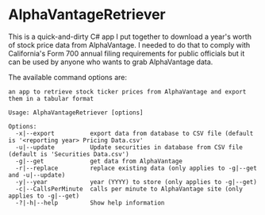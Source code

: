 # AlphaVantageRetriever

This is a quick-and-dirty C# app I put together to download a year's worth of stock price data from AlphaVantage. I needed to do that
to comply with California's Form 700 annual filing requirements for public officials but it can be used by anyone who wants to grab
AlphaVantage data.

The available command options are:

```
an app to retrieve stock ticker prices from AlphaVantage and export them in a tabular format

Usage: AlphaVantageRetriever [options]

Options:
  -x|--export          export data from database to CSV file (default is '<reporting year> Pricing Data.csv'
  -u|--update          Update securities in database from CSV file (default is 'Securities Data.csv')
  -g|--get             get data from AlphaVantage
  -r|--replace         replace existing data (only applies to -g|--get and -u|--update)
  -y|--year            year (YYYY) to store (only applies to -g|--get)
  -c|--CallsPerMinute  calls per minute to AlphaVantage site (only applies to -g|--get)
  -?|-h|--help         Show help information
  ```
  

